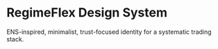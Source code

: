 # RegimeFlex Design System
ENS-inspired, minimalist, trust-focused identity for a systematic trading stack.



